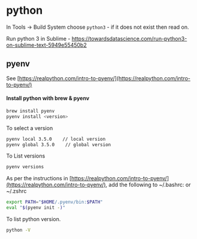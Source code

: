 # python

In Tools -> Build System choose `python3` - if it does not exist then read on.

Run python 3 in Sublime - https://towardsdatascience.com/run-python3-on-sublime-text-5949e55450b2

## pyenv

See [https://realpython.com/intro-to-pyenv/](https://realpython.com/intro-to-pyenv/)


#### Install python with brew & pyenv

```sh
brew install pyenv
pyenv install <version>
```

To select a version

```sh
pyenv local 3.5.0    // local version
pyenv global 3.5.0    // global version
```

To List versions

```sh
pyenv versions
```

As per the instructions in [https://realpython.com/intro-to-pyenv/](https://realpython.com/intro-to-pyenv/), add the following to ~/.bashrc: or ~/.zshrc

```sh
export PATH="$HOME/.pyenv/bin:$PATH"
eval "$(pyenv init -)"
```

To list python version.

```sh
python -V
```

